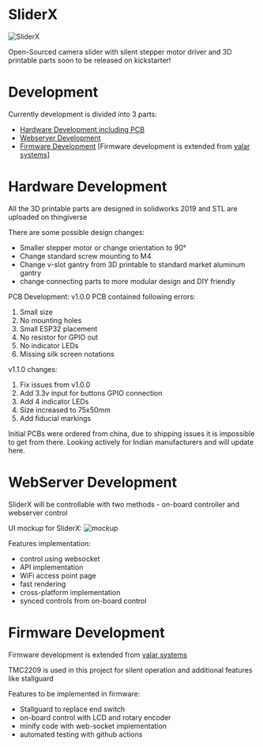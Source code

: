 # SliderX

![SliderX](https://user-images.githubusercontent.com/40523329/147356925-ddfb1e2e-24bf-4f23-be9e-166d78cc5f8e.png)

Open-Sourced camera slider with silent stepper motor driver and 3D printable parts soon to be released on kickstarter!

# Development

Currently development is divided into 3 parts:
- [Hardware Development including PCB](https://github.com/AnshumanFauzdar/SliderX/tree/main/hardware)
- [Webserver Development](https://github.com/AnshumanFauzdar/SliderX/tree/main/dev)
- [Firmware Development](https://github.com/AnshumanFauzdar/SliderX/tree/main/firmware) [Firmware development is extended from [valar systems](https://github.com/daniel-frenkel/Valar-Systems)]

# Hardware Development
All the 3D printable parts are designed in solidworks 2019 and STL are uploaded on thingiverse

There are some possible design changes:
- Smaller stepper motor or change orientation to 90°
- Change standard screw mounting to M4
- Change v-slot gantry from 3D printable to standard market aluminum gantry
- change connecting parts to more modular design and DIY friendly

PCB Development:
v1.0.0 PCB contained following errors:
1. Small size
2. No mounting holes
3. Small ESP32 placement
4. No resistor for GPIO out
5. No indicator LEDs
6. Missing silk screen notations

v1.1.0 changes:
1. Fix issues from v1.0.0
2. Add 3.3v input for buttons GPIO connection
3. Add 4 indicator LEDs
4. Size increased to 75x50mm
5. Add fiducial markings

Initial PCBs were ordered from china, due to shipping issues it  is impossible to get from there. Looking actively for Indian manufacturers and will update here.

# WebServer Development
SliderX will be controllable with two methods - on-board controller and webserver control

UI mockup for SliderX:
![mockup](https://user-images.githubusercontent.com/40523329/142221151-5ddb3b99-8856-42a3-8ebc-c7356d45dd62.png)

Features implementation:
- control using websocket
- API implementation
- WiFi access point page
- fast rendering
- cross-platform implementation
- synced controls from on-board control

# Firmware Development
Firmware development is extended from [valar systems](https://github.com/daniel-frenkel/Valar-Systems)

TMC2209 is used in this project for silent operation and additional features like stallguard

Features to be implemented in firmware:
- Stallguard to replace end switch
- on-board control with LCD and rotary encoder
- minify code with web-socket implementation
- automated testing with github actions
